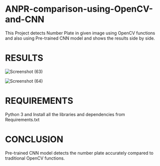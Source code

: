 # ANPR-comparison-using-OpenCV-and-CNN
This Project detects Number Plate in given image using OpenCV functions and also using Pre-trained CNN model and shows the results side by side.

# RESULTS

![Screenshot (63)](https://user-images.githubusercontent.com/46442320/120096456-489db300-c149-11eb-9477-39c70644fcab.png)

![Screenshot (64)](https://user-images.githubusercontent.com/46442320/120096463-505d5780-c149-11eb-952c-92b431e2714a.png)

# REQUIREMENTS

Python 3 and Install all the libraries and dependencies from Requirements.txt

# CONCLUSION

Pre-trained CNN model detects the number plate accurately compared to traditional OpenCV functions.
